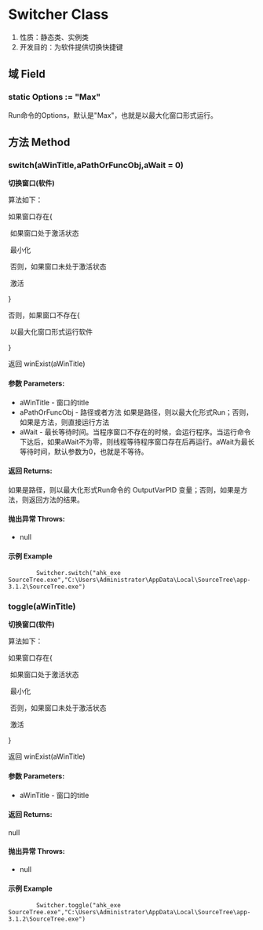 # Switcher Class

1.  性质：静态类、实例类
2.	开发目的：为软件提供切换快捷键

## 域 Field

### static Options := "Max"

Run命令的Options，默认是"Max"，也就是以最大化窗口形式运行。

## 方法 Method

### switch(aWinTitle,aPathOrFuncObj,aWait = 0)

**切换窗口(软件)**

算法如下：

如果窗口存在{

​	如果窗口处于激活状态

​		最小化

​	否则，如果窗口未处于激活状态

​		激活

}

否则，如果窗口不存在{

​	以最大化窗口形式运行软件

}

返回 winExist(aWinTitle)

#### 参数 Parameters: 

- aWinTitle - 窗口的title
- aPathOrFuncObj - 路径或者方法
  如果是路径，则以最大化形式Run；否则，如果是方法，则直接运行方法
- aWait - 最长等待时间。当程序窗口不存在的时候，会运行程序。当运行命令下达后，如果aWait不为零，则线程等待程序窗口存在后再运行。aWait为最长等待时间，默认参数为0，也就是不等待。

#### 返回 Returns: 

如果是路径，则以最大化形式Run命令的 OutputVarPID 变量；否则，如果是方法，则返回方法的结果。

#### 抛出异常 Throws: 

- null

#### 示例 Example

```autohotkey
		Switcher.switch("ahk_exe SourceTree.exe","C:\Users\Administrator\AppData\Local\SourceTree\app-3.1.2\SourceTree.exe")
```

### toggle(aWinTitle)

**切换窗口(软件)**

算法如下：

如果窗口存在{

​	如果窗口处于激活状态

​		最小化

​	否则，如果窗口未处于激活状态

​		激活

}

返回 winExist(aWinTitle)

#### 参数 Parameters: 

- aWinTitle - 窗口的title

#### 返回 Returns: 

null

#### 抛出异常 Throws: 

- null

#### 示例 Example

```autohotkey
		Switcher.toggle("ahk_exe SourceTree.exe","C:\Users\Administrator\AppData\Local\SourceTree\app-3.1.2\SourceTree.exe")
```

